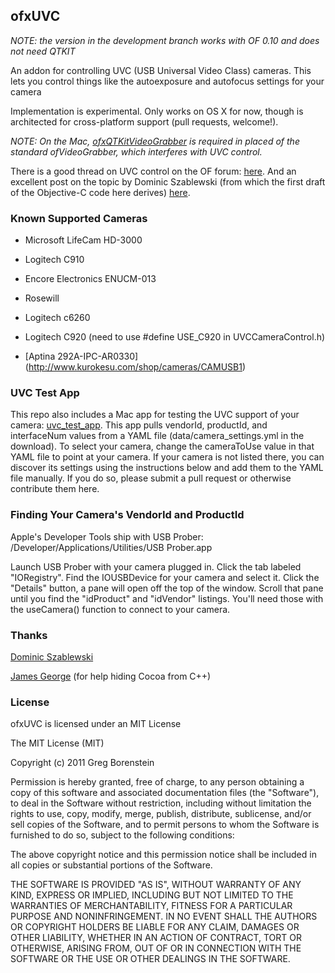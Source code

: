 ## ofxUVC

*NOTE: the version in the development branch works with OF 0.10 and does not need QTKIT*

An addon for controlling UVC (USB Universal Video Class) cameras. This lets you control things like the autoexposure and autofocus settings for your camera

Implementation is experimental. Only works on OS X for now, though is architected for cross-platform support (pull requests, welcome!).

*NOTE: On the Mac, [ofxQTKitVideoGrabber](https://github.com/Flightphase/ofxQTKitVideoGrabber) is required in placed of the standard ofVideoGrabber, which interferes with UVC control.*

There is a good thread on UVC control on the OF forum: [here](http://forum.openframeworks.cc/index.php/topic,3917.0.html). And an excellent post on the topic by Dominic Szablewski (from which the first draft of the Objective-C code here derives) [here](http://www.phoboslab.org/log/2009/07/uvc-camera-control-for-mac-os-x).

### Known Supported Cameras

* Microsoft LifeCam HD-3000

* Logitech C910

* Encore Electronics ENUCM-013

* Rosewill

* Logitech c6260

* Logitech C920 (need to use #define USE_C920 in UVCCameraControl.h)

* [Aptina 292A-IPC-AR0330] (http://www.kurokesu.com/shop/cameras/CAMUSB1)


### UVC Test App

This repo also includes a Mac app for testing the UVC support of your camera: [uvc_test_app](https://github.com/atduskgreg/ofxUVC/downloads). This app pulls vendorId, productId, and interfaceNum values from a YAML file (data/camera_settings.yml in the download). To select your camera, change the cameraToUse value in that YAML file to point at your camera. If your camera is not listed there, you can discover its settings using the instructions below and add them to the YAML file manually. If you do so, please submit a pull request or otherwise contribute them here.

### Finding Your Camera's VendorId and ProductId

Apple's Developer Tools ship with USB Prober: /Developer/Applications/Utilities/USB Prober.app

Launch USB Prober with your camera plugged in. Click the tab labeled "IORegistry". Find the IOUSBDevice for your camera and select it. Click the "Details" button, a pane will open off the top of the window. Scroll that pane until you find the "idProduct" and "idVendor" listings. You'll need those with the useCamera() function to connect to your camera.

### Thanks

[Dominic Szablewski](http://www.phoboslab.org/)

[James George](http://jamesgeorge.org) (for help hiding Cocoa from C++)

### License

ofxUVC is licensed under an MIT License

The MIT License (MIT)

Copyright (c) 2011 Greg Borenstein

Permission is hereby granted, free of charge, to any person obtaining a copy
of this software and associated documentation files (the "Software"), to deal
in the Software without restriction, including without limitation the rights
to use, copy, modify, merge, publish, distribute, sublicense, and/or sell
copies of the Software, and to permit persons to whom the Software is
furnished to do so, subject to the following conditions:

The above copyright notice and this permission notice shall be included in
all copies or substantial portions of the Software.

THE SOFTWARE IS PROVIDED "AS IS", WITHOUT WARRANTY OF ANY KIND, EXPRESS OR
IMPLIED, INCLUDING BUT NOT LIMITED TO THE WARRANTIES OF MERCHANTABILITY,
FITNESS FOR A PARTICULAR PURPOSE AND NONINFRINGEMENT. IN NO EVENT SHALL THE
AUTHORS OR COPYRIGHT HOLDERS BE LIABLE FOR ANY CLAIM, DAMAGES OR OTHER
LIABILITY, WHETHER IN AN ACTION OF CONTRACT, TORT OR OTHERWISE, ARISING FROM,
OUT OF OR IN CONNECTION WITH THE SOFTWARE OR THE USE OR OTHER DEALINGS IN
THE SOFTWARE.

